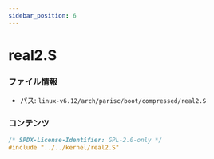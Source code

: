 ```yaml
---
sidebar_position: 6
---
```

# real2.S

### ファイル情報

- パス: `linux-v6.12/arch/parisc/boot/compressed/real2.S`

### コンテンツ

```S
/* SPDX-License-Identifier: GPL-2.0-only */
#include "../../kernel/real2.S"

```
